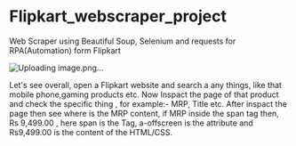 # Flipkart_webscraper_project
Web Scraper using Beautiful Soup, Selenium and requests for RPA(Automation) form Flipkart 

![Uploading image.png…]()

Let's see overall, open a Flipkart website and search a any things, like that mobile phone,gaming products etc.
Now Inspact the page of that product and check the specific thing , for example:- MRP, Title etc.
After inspact the page then see where is the MRP content, if MRP inside the span tag then,
<span class="a-offscreen"> Rs 9,499.00 </span>, here span is the Tag, a-offscreen is the attribute and Rs9,499.00 is the content of the HTML/CSS.
